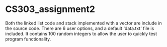 # CS303_assignment2
Both the linked list code and stack implemented with a vector are include in the source code.
There are 6 user options, and a default 'data.txt' file is included.
It contains 100 random integers to allow the user to quickly test program functionality.
